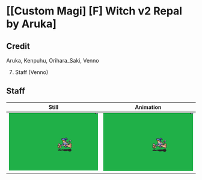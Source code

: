 # [\[Custom Magi\] \[F\] Witch v2 Repal by Aruka]

## Credit

Aruka, Kenpuhu, Orihara_Saki, Venno

7. Staff (Venno)
	
## Staff

| Still | Animation |
| :---: | :-------: |
| ![Staff still](./Staff_000.png) | ![Staff animation](./Staff.gif) |
